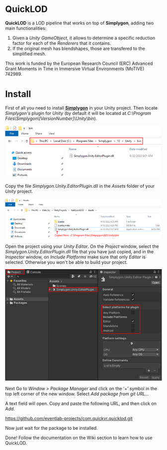 # QuickLOD

__QuickLOD__ is a LOD pipeline that works on top of __Simplygon__, adding two main functionalities: 

1) Given a _Unity GameObject_, it allows to determine a specific reduction factor for each of the _Renderers_ that it contains. 
2) If the original mesh has blendshapes, those are transfered to the simplified mesh. 

This work is funded by the European Research Council (ERC) Advanced Grant Moments in Time in Immersive Virtual Environments (MoTIVE) 742989.

# Install

First of all you need to install [__Simplygon__](https://www.simplygon.com/downloads#latest-releases) in your Unity project. Then locate _Simplygon's_ plugin for _Unity_ (by default it will be located at _C:\Program Files\Simplygon\\[VersionNumber]\Unity\bin_). 

![](/Documentation~/img/install/00.png)

Copy the file _Simplygon.Unity.EditorPlugin.dll_ in the _Assets_ folder of your _Unity_ project. 

![](/Documentation~/img/install/01.png)

Open the project using your _Unity Editor_. On the _Project_ window, select the _Simplygon.Unity.EditorPlugin.dll_ file that you have just copied, and in the _Inspector_ window, on _Include Platforms_ make sure that only _Editor_ is selected. Otherwise you won't be able to build your project. 

![](/Documentation~/img/install/02.png)

Next Go to _Window > Package Manager_ and click on the ‘+’ symbol in the top left corner of the new window. Select _Add package from git URL…_

A text field will open. Copy and paste the following URL, and then click on _Add_. 

https://github.com/eventlab-projects/com.quickvr.quicklod.git

Now just wait for the package to be installed. 

Done! Follow the documentation on the Wiki section to learn how to use QuickLOD. 
